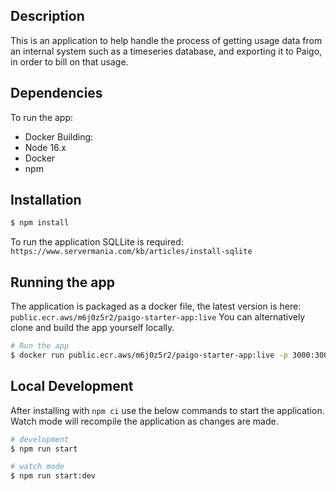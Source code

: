 ## Description

This is an application to help handle the process of getting usage data from an internal system such as a timeseries database, and exporting it to Paigo, in order to bill on that usage.

## Dependencies

To run the app:

- Docker
  Building:
- Node 16.x
- Docker
- npm

## Installation

```bash
$ npm install
```

To run the application SQLLite is required:
`https://www.servermania.com/kb/articles/install-sqlite`

## Running the app

The application is packaged as a docker file, the latest version is here: `public.ecr.aws/m6j0z5r2/paigo-starter-app:live`
You can alternatively clone and build the app yourself locally.


```bash
# Run the app
$ docker run public.ecr.aws/m6j0z5r2/paigo-starter-app:live -p 3000:3000
```

## Local Development

After installing with `npm ci` use the below commands to start the application. Watch mode will recompile the application as changes are made.  
```bash
# development
$ npm run start

# watch mode
$ npm run start:dev

```
